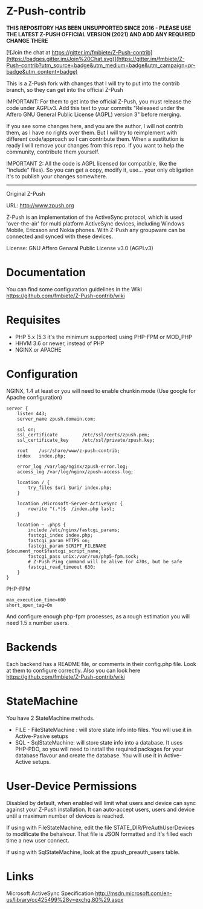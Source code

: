 Z-Push-contrib
==============

**THIS REPOSITORY HAS BEEN UNSUPPORTED SINCE 2016 - PLEASE USE THE LATEST Z-PUSH OFFICIAL VERSION (2021) AND ADD ANY REQUIRED CHANGE THERE**



[![Join the chat at https://gitter.im/fmbiete/Z-Push-contrib](https://badges.gitter.im/Join%20Chat.svg)](https://gitter.im/fmbiete/Z-Push-contrib?utm_source=badge&utm_medium=badge&utm_campaign=pr-badge&utm_content=badge)

This is a Z-Push fork with changes that I will try to put into the contrib branch, so they can get into the official Z-Push

IMPORTANT:
For them to get into the official Z-Push, you must release the code under AGPLv3. Add this text to your commits "Released under the Affero GNU General Public License (AGPL) version 3" before merging.

If you see some changes here, and you are the author, I will not contrib them, as I have no rights over them.
But I will try to reimplement with different code/approach so I can contribute them. When a sustitution is ready I will remove your changes from this repo.
If you want to help the community, contribute them yourself.


IMPORTANT 2:
All the code is AGPL licensed (or compatible, like the "include" files). So you can get a copy, modify it, use... your only obligation it's to publish your changes somewhere.


----------------------------------------------------
Original Z-Push

URL: http://www.zpush.org

Z-Push is an implementation of the ActiveSync protocol, which is used 'over-the-air' for multi platform ActiveSync devices, including Windows Mobile, Ericsson and Nokia phones. With Z-Push any groupware can be connected and synced with these devices.

License: GNU Affero Genaral Public License v3.0 (AGPLv3)


Documentation
=============
You can find some configuration guidelines in the Wiki https://github.com/fmbiete/Z-Push-contrib/wiki

Requisites
==========
- PHP 5.x (5.3 it's the minimum supported) using PHP-FPM or MOD_PHP
- HHVM 3.6 or newer, instead of PHP
- NGINX or APACHE

Configuration
=============

NGINX, 1.4 at least or you will need to enable chunkin mode (Use google for Apache configuration)

    server {
        listen 443;
        server_name zpush.domain.com;

        ssl on;
        ssl_certificate         /etc/ssl/certs/zpush.pem;
        ssl_certificate_key     /etc/ssl/private/zpush.key;

        root    /usr/share/www/z-push-contrib;
        index   index.php;

        error_log /var/log/nginx/zpush-error.log;
        access_log /var/log/nginx/zpush-access.log;

        location / {
            try_files $uri $uri/ index.php;
        }

        location /Microsoft-Server-ActiveSync {
            rewrite ^(.*)$  /index.php last;
        }

        location ~ .php$ {
            include /etc/nginx/fastcgi_params;
            fastcgi_index index.php;
            fastcgi_param HTTPS on;
            fastcgi_param SCRIPT_FILENAME $document_root$fastcgi_script_name;
            fastcgi_pass unix:/var/run/php5-fpm.sock;
            # Z-Push Ping command will be alive for 470s, but be safe
            fastcgi_read_timeout 630;
        }
    }

PHP-FPM

    max_execution_time=600
    short_open_tag=On

And configure enough php-fpm processes, as a rough estimation you will need 1.5 x number users.


Backends
========
Each backend has a README file, or comments in their config.php file. Look at them to configure correctly. Also you can look here https://github.com/fmbiete/Z-Push-contrib/wiki


StateMachine
============
You have 2 StateMachine methods.

- FILE - FileStateMachine : will store state info into files. You will use it in Active-Pasive setups
- SQL - SqlStateMachine: will store state info into a database. It uses PHP-PDO, so you will need to install the required packages for your database flavour and create the database. You will use it in Active-Active setups.


User-Device Permissions
=======================
Disabled by default, when enabled will limit what users and device can sync against your Z-Push installation.
It can auto-accept users, users and device until a maximum number of devices is reached.

If using with FileStateMachine, edit the file STATE_DIR/PreAuthUserDevices to modificate the behaivour. That file is JSON formatted and it's filled each time a new user connect.

If using with SqlStateMachine, look at the zpush_preauth_users table.




Links
=====
Microsoft ActiveSync Specification
http://msdn.microsoft.com/en-us/library/cc425499%28v=exchg.80%29.aspx
